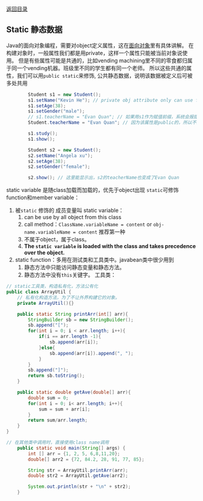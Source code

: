 [返回目录](./1.%20java学习目录.md)

## Static 静态数据
Java的面向对象编程，需要对object定义属性，这在[面向对象](./4.%20面向对象construct.md)里有具体讲解。
在构建对象时，一般属性我们都是用private，这样一个属性只能被当前对象说使用。
但是有些属性可能是共通的，比如vending machining里不同的零食都归属于同一个vending机器。班级里不同的学生都有同一个老师。
所以这些共通的属性，我们可以用`public static`来修饰, 公共静态数据，说明该数据被定义后可被多处共用
```java
        Student s1 = new Student();
        s1.setName("Kevin He"); // private obj attribute only can use function to initialization
        s1.setAge(38);
        s1.setGender("male");
        // s1.teacherName = "Evan Quan"; // 如果用s1作为赋值前缀，系统会报提醒，提醒使用static的方式来定义
        Student.teacherName = "Evan Quan"; // 因为该属性是public的，所以不用使用方法赋值，可以直接赋值

        s1.study();
        s1.show();

        Student s2 = new Student();
        s2.setName("Angela xu");
        s2.setAge(38);
        s2.setGender("female");

        s2.show(); // 这里能显示出，s2的teacherName也变成了Evan Quan
```


static variable 是随class加载而加载的，优先于object出现
`static`可修饰function和member variable：
1. 被`static` 修饰的 成员变量叫 static variable： 
   1. can be use by all object from this class
   2. call method：`ClassName.variableName = content` or `obj-name.variableName = content` 推荐第一种
   3. 不属于object，属于class。
   4. **The `static variable` is loaded with the class and takes precedence over the object.**
2. static function：多用在测试类和工具类中。javabean类中很少用到
   1. 静态方法中只能访问静态变量和静态方法。
   2. 静态方法中没有`this`关键字。
   工具类： 
```java
// static工具类，构造私有化，方法公有化
public class ArrayUtil {
    // 私有化构造方法，为了不让外界构建它的对象。
    private ArrayUtil(){}

    public static String printArr(int[] arr){
        StringBuilder sb = new StringBuilder();
        sb.append("[");
        for(int i = 0; i < arr.length; i++){
            if(i == arr.length -1){
                sb.append(arr[i]);
            }else{
                sb.append(arr[i]).append(", ");
            }
        }
        sb.append("]");
        return sb.toString();
    }

    public static double getAve(double[] arr){
        double sum = 0;
        for(int i = 0; i< arr.length; i++){
            sum = sum + arr[i];
        }
        return sum/arr.length;
    }
}

// 在其他类中调用时，直接使用class name调用
    public static void main(String[] args) {
        int [] arr = {1, 2, 5, 6,8,11,20};
        double[] arr2 = {72, 84.2, 28, 91, 77, 85};

        String str = ArrayUtil.printArr(arr);
        double str2 = ArrayUtil.getAve(arr2);

        System.out.println(str + "\n" + str2);
    }
```
